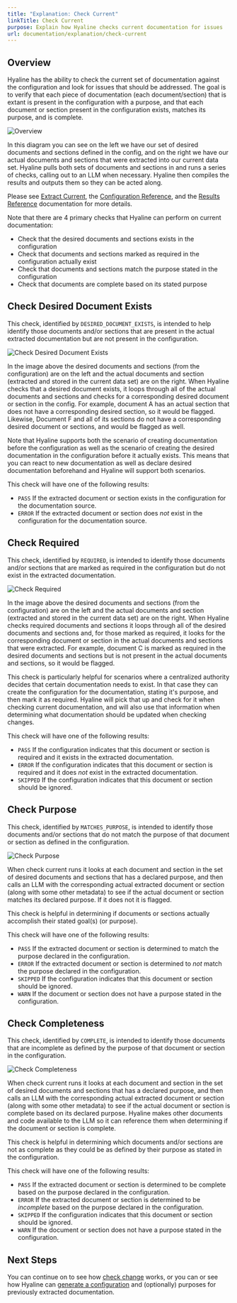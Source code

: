 ```yaml
---
title: "Explanation: Check Current"
linkTitle: Check Current
purpose: Explain how Hyaline checks current documentation for issues
url: documentation/explanation/check-current
---
```

## Overview
Hyaline has the ability to check the current set of documentation against the configuration and look for issues that should be addressed. The goal is to verify that each piece of documentation (each document/section) that is extant is present in the configuration with a purpose, and that each document or section present in the configuration exists, matches its purpose, and is complete.

![Overview](_img/check-current-overview.svg)

In this diagram you can see on the left we have our set of desired documents and sections defined in the config, and on the right we have our actual documents and sections that were extracted into our current data set. Hyaline pulls both sets of documents and sections in and runs a series of checks, calling out to an LLM when necessary. Hyaline then compiles the results and outputs them so they can be acted along.

Please see [Extract Current](./02-extract-current.md), the [Configuration Reference](../04-reference/01-config.md), and the [Results Reference](../04-reference/04-results.md) documentation for more details.

Note that there are 4 primary checks that Hyaline can perform on current documentation:
* Check that the desired documents and sections exists in the configuration
* Check that documents and sections marked as required in the configuration actually exist
* Check that documents and sections match the purpose stated in the configuration
* Check that documents are complete based on its stated purpose

## Check Desired Document Exists
This check, identified by `DESIRED_DOCUMENT_EXISTS`, is intended to help identify those documents and/or sections that are present in the actual extracted documentation but are not present in the configuration.

![Check Desired Document Exists](_img/check-current-desired-document-exists.svg)

In the image above the desired documents and sections (from the configuration) are on the left and the actual documents and section (extracted and stored in the current data set) are on the right. When Hyaline checks that a desired document exists, it loops through all of the actual documents and sections and checks for a corresponding desired document or section in the config. For example, document A has an actual section that does not have a corresponding desired section, so it would be flagged. Likewise, Document F and all of its sections do not have a corresponding desired document or sections, and would be flagged as well.

Note that Hyaline supports both the scenario of creating documentation before the configuration as well as the scenario of creating the desired documentation in the configuration before it actually exists. This means that you can react to new documentation as well as declare desired documentation beforehand and Hyaline will support both scenarios.

This check will have one of the following results:
* `PASS` If the extracted document or section exists in the configuration for the documentation source.
* `ERROR` If the extracted document or section does _not_ exist in the configuration for the documentation source.

## Check Required
This check, identified by `REQUIRED`, is intended to identify those documents and/or sections that are marked as required in the configuration but do not exist in the extracted documentation.

![Check Required](_img/check-current-required.svg)

In the image above the desired documents and sections (from the configuration) are on the left and the actual documents and section (extracted and stored in the current data set) are on the right. When Hyaline checks required documents and sections it loops through all of the desired documents and sections and, for those marked as required, it looks for the corresponding document or section in the actual documents and sections that were extracted. For example, document C is marked as required in the desired documents and sections but is not present in the actual documents and sections, so it would be flagged.

This check is particularly helpful for scenarios where a centralized authority decides that certain documentation needs to exist. In that case they can create the configuration for the documentation, stating it's purpose, and then mark it as required. Hyaline will pick that up and check for it when checking current documentation, and will also use that information when determining what documentation should be updated when checking changes.

This check will have one of the following results:
* `PASS` If the configuration indicates that this document or section is required and it exists in the extracted documentation.
* `ERROR` If the configuration indicates that this document or section is required and it does _not_ exist in the extracted documentation.
* `SKIPPED` If the configuration indicates that this document or section should be ignored.

## Check Purpose
This check, identified by `MATCHES_PURPOSE`, is intended to identify those documents and/or sections that do not match the purpose of that document or section as defined in the configuration.

![Check Purpose](_img/check-current-purpose.svg)

When check current runs it looks at each document and section in the set of desired documents and sections that has a declared purpose, and then calls an LLM with the corresponding actual extracted document or section (along with some other metadata) to see if the actual document or section matches its declared purpose. If it does not it is flagged.

This check is helpful in determining if documents or sections actually accomplish their stated goal(s) (or purpose). 

This check will have one of the following results:
* `PASS` If the extracted document or section is determined to match the purpose declared in the configuration.
* `ERROR` If the extracted document or section is determined to _not_ match the purpose declared in the configuration.
* `SKIPPED` If the configuration indicates that this document or section should be ignored.
* `WARN` If the document or section does not have a purpose stated in the configuration.

## Check Completeness
This check, identified by `COMPLETE`, is intended to identify those documents that are incomplete as defined by the purpose of that document or section in the configuration.

![Check Completeness](_img/check-current-completeness.svg)

When check current runs it looks at each document and section in the set of desired documents and sections that has a declared purpose, and then calls an LLM with the corresponding actual extracted document or section (along with some other metadata) to see if the actual document or section is complete based on its declared purpose. Hyaline makes other documents and code available to the LLM so it can reference them when determining if the document or section is complete.

This check is helpful in determining which documents and/or sections are not as complete as they could be as defined by their purpose as stated in the configuration.

This check will have one of the following results:
* `PASS` If the extracted document or section is determined to be complete based on the purpose declared in the configuration.
* `ERROR` If the extracted document or section is determined to be _incomplete_ based on the purpose declared in the configuration.
* `SKIPPED` If the configuration indicates that this document or section should be ignored.
* `WARN` If the document or section does not have a purpose stated in the configuration.

## Next Steps
You can continue on to see how [check change](./05-check-change.md) works, or you can or see how Hyaline can [generate a configuration](./07-generate-config.md) and (optionally) purposes for previously extracted documentation.
